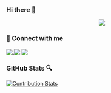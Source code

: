 ### Hi there 👋         
<p align="center"> 
  <img src="https://komarev.com/ghpvc/?username=dumidu1998&label=Visitors&color=9acd32&style=for-the-badge"> 
</p>

<h3 align="left"> 📱 Connect with me</h3>
<p align="left">
<a href="" target="_blank"><img align="center" src="https://img.shields.io/badge/Discord-7289DA?style=for-the-badge&logo=discord&logoColor=white"> </a>
<a href="https://www.facebook.com/dumidukb/" target="_blank"><img align="center" src="https://img.shields.io/badge/Facebook-1877F2?style=for-the-badge&logo=facebook&logoColor=white"></a>
<a href="https://www.linkedin.com/in/dumidukasun98/" target="_blank"><img align="center" src="https://img.shields.io/badge/LinkedIn-0077B5?style=for-the-badge&logo=linkedin&logoColor=white"></a>
</p>

### GitHub Stats 🔍
[![Contribution Stats](https://github-contribution-stats.vercel.app/api/?username=dumidu1998)](https://github.com/LordDashMe/github-contribution-stats/)

<!--
sasd
asd
as
da
sd
asd
## GitHub Analytics Visualization 🔎
![](https://github-profile-summary-cards.vercel.app/api/cards/profile-details?username=dumidu1998&theme=monokai)
-->


<!--
**dumidu1998/dumidu1998** is a ✨ _special_ ✨ repository because its `README.md` (this file) appears on your GitHub profile.

Here are some ideas to get you started:

- 🔭 I’m currently working on ...
- 🌱 I’m currently learning ...
- 👯 I’m looking to collaborate on ...
- 🤔 I’m looking for help with ...
- 💬 Ask me about ...
- 📫 How to reach me: ...
- 😄 Pronouns: ...
- ⚡ Fun fact: ...
-->
